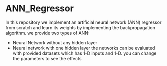 # ANN_Regressor

In this repository we implement an artificial neural network (ANN) regressor from scratch and learn its weights by implementing the backpropagation algorithm.
we provide two types of ANN: 
* Neural Network without any hidden layer
* Neural network with one hidden layer
the networks can be evaluated with provided datasets which has 1-D inputs and 1-D.
you can change the parameters to see the effects
